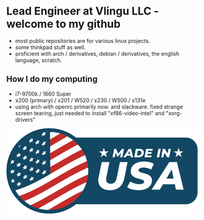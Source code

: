 # Lead Engineer at Vlingu LLC - welcome to my github
* most public repositories are for various linux projects. 
* some thinkpad stuff as well. 
* proficient with arch / derivatives, debian / derivatives, the english language, scratch.

## How I do my computing
* i7-9700k / 1660 Super
* x200 (primary) / x201 / W520 / x230 / W500 / x131e
* using arch with openrc primarily now. and slackware. fixed strange screen tearing, just needed to install "xf86-video-intel" and "xorg-drivers"

<div align="center" id="madewithlua">

[![USA](https://raw.githubusercontent.com/zjquid/zjquid/main/usa.png)](https://zjquid.github.io)

</div>

